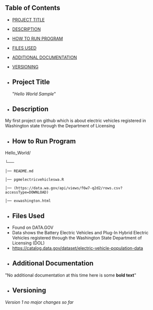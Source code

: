 
## Table of Contents

- [PROJECT TITLE](#Project-Title)
- [DESCRIPTION](#Description)
- [HOW TO RUN PROGRAM](#How-to-run-program)
- [FILES USED](#files-used)
- [ADDITIONAL DOCUMENTATION](#additional-documentation)
- [VERSIONING](#versioning)

- ## Project Title

  "*Hello World Sample*"

- ## Description
My first project on github which is about electric vehicles registered in Washington state through the Department of Licensing

- ## How to Run Program

Hello_World/

└── 
  
    │── README.md
    
    │── pgmelectricvehicleswa.R
    
    │── (https://data.wa.gov/api/views/f6w7-q2d2/rows.csv?accessType=DOWNLOAD)
    
    │── evwashington.html
   

- ## Files Used
* Found on DATA.GOV
* Data shows the Battery Electric Vehicles and Plug-In Hybrid Electric Vehicles registered through the Washington State Department of Licensing (DOL)
* https://catalog.data.gov/dataset/electric-vehicle-population-data
  
- ## Additional Documentation

"No additional documentation at this time here is some **bold text**"

- ## Versioning
*Version 1 no major changes so far*
